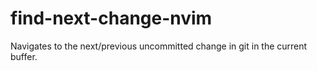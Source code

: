 # find-next-change-nvim

Navigates to the next/previous uncommitted change in git in the current buffer.
